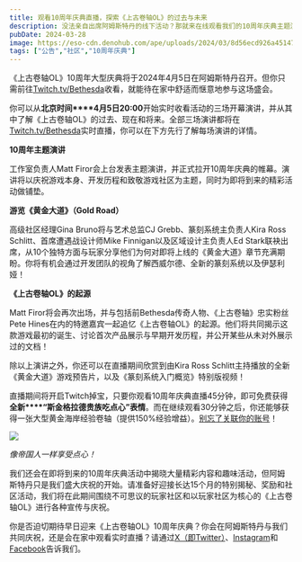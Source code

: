 ```yaml
---
title: 观看10周年庆典直播，探索《上古卷轴OL》的过去与未来
description: 没法亲自出席阿姆斯特丹的线下活动？那就来在线观看我们的10周年庆典主题演讲和座谈会吧！
pubDate: 2024-03-28
image: https://eso-cdn.denohub.com/ape/uploads/2024/03/8d56ecd926a45147badcb356f105181d.jpg
tags: ["公告","社区","10周年庆典"]
---
```


《上古卷轴OL》10周年大型庆典将于2024年4月5日在阿姆斯特丹召开。但你只需前往[Twitch.tv/Bethesda](https://www.twitch.tv/bethesda)收看，就能待在家中舒适而惬意地参与这场盛会。

你可以从**北京时间****4月5日20:00**开始实时收看活动的三场开幕演讲，并从其中了解《上古卷轴OL》的过去、现在和将来。全部三场演讲都将在[Twitch.tv/Bethesda](https://www.twitch.tv/bethesda)实时直播，你可以在下方先行了解每场演讲的详情。

**10周年主题演讲**

工作室负责人Matt
Firor会上台发表主题演讲，并正式拉开10周年庆典的帷幕。演讲将以庆祝游戏本身、开发历程和致敬游戏社区为主题，同时为即将到来的精彩活动做铺垫。 

**游览《黄金大道》（Gold Road）**

高级社区经理Gina Bruno将与艺术总监CJ Grebb、篆刻系统主负责人Kira Ross Schlitt、首席遭遇战设计师Mike
Finnigan以及区域设计主负责人Ed
Stark联袂出席，从10个独特方面与玩家分享他们为何对即将上线的《黄金大道》章节充满期盼。你将有机会通过开发团队的视角了解西威尔德、全新的篆刻系统以及伊瑟利娅！

**《上古卷轴OL》的起源**

Matt Firor将会再次出场，并与包括前Bethesda传奇人物、《上古卷轴》忠实粉丝Pete
Hines在内的特邀嘉宾一起追忆《上古卷轴OL》的起源。他们将共同揭示这款游戏最初的诞生、讨论首次产品展示与早期开发历程，并公开某些从未对外展示过的文档！

除以上演讲之外，你还可以在直播期间欣赏到由Kira Ross
Schlitt主持播放的全新《黄金大道》游戏预告片，以及《篆刻系统入门概览》特别版视频！

直播期间将开启Twitch掉宝，只要你观看10周年庆典直播45分钟，即可免费获得**全新****“斯金格拉德贵族吃点心”表情**。而在继续观看30分钟之后，你还能够获得一张大型黄金海岸经验卷轴（提供150%经验增益）。[别忘了关联你的账号](https://help.elderscrollsonline.com/#zh-CN/answer/56542)！

![](https://eso-cdn.denohub.com/ape/uploads/2024/03/f10f4495ca85b9c6f81e4ea9fef7d48e.jpg)

<p class="text-gray-500 text-sm text-center"><i>像帝国人一样享受点心！</i></p>

我们还会在即将到来的10周年庆典活动中揭晓大量精彩内容和趣味活动，但阿姆斯特丹只是我们盛大庆祝的开始。请准备好迎接长达15个月的特别揭秘、奖励和社区活动，我们将在此期间围绕不可思议的玩家社区和以玩家社区为核心的《上古卷轴OL》进行各种宣传与庆祝。

你是否迫切期待早日迎来《上古卷轴OL》10周年庆典？你会在阿姆斯特丹与我们共同庆祝，还是会在家中观看实时直播？请通过[X（即Twitter）](https://twitter.com/TESOnline)、[Instagram](https://www.instagram.com/elderscrollsonline/)和[Facebook](https://www.facebook.com/elderscrollsonline)告诉我们。
